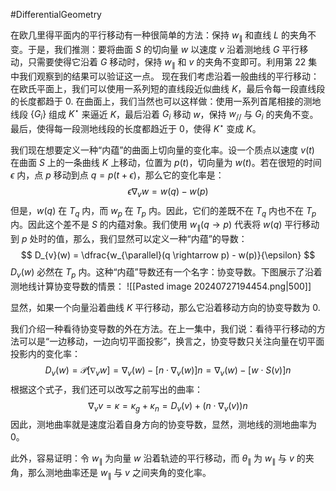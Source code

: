 #DifferentialGeometry 

在欧几里得平面内的平行移动有一种很简单的方法：保持 $w_{\parallel}$ 和直线 $L$ 的夹角不变。于是，我们推测：要将曲面 $S$ 的切向量 $w$ 以速度 $v$ 沿着测地线 $G$ 平行移动，只需要使得它沿着 $G$ 移动时，保持 $w_{\parallel}$ 和 $v$ 的夹角不变即可。利用第 22 集中我们观察到的结果可以验证这一点。
现在我们考虑沿着一般曲线的平行移动：在欧氏平面上，我们可以使用一系列短的直线段近似曲线 $K$，最后令每一段直线段的长度都趋于 0. 在曲面上，我们当然也可以这样做：使用一系列首尾相接的测地线段 $\{G_{i}\}$ 组成 $K^{\star}$ 来逼近 $K$，最后沿着 $G_{i}$ 移动 $w$，保持 $w_{//}$ 与 $G_{i}$ 的夹角不变。最后，使得每一段测地线段的长度都趋近于 0，使得 $K^{\star}$ 变成 $K$。

我们现在想要定义一种“内蕴”的曲面上切向量的变化率。设一个质点以速度 $v(t)$ 在曲面 $S$ 上的一条曲线 $K$ 上移动，位置为 $p(t)$，切向量为 $w(t)$。若在很短的时间 $\epsilon$ 内，点 $p$ 移动到点 $q = p(t + \epsilon)$，那么它的变化率是：
$$
\epsilon \nabla_{v}w = w(q) - w(p) 
$$
但是，$w(q)$ 在 $T_{q}$ 内，而 $w_{p}$ 在 $T_{p}$ 内。因此，它们的差既不在 $T_{q}$ 内也不在 $T_{p}$ 内。因此这个差不是 $S$ 的内蕴对象。我们使用 $w_{\parallel}(q \rightarrow p)$ 代表将 $w(q)$ 平行移动到 $p$ 处时的值，那么，我们显然可以定义一种“内蕴”的导数：
$$
D_{v}(w) = \dfrac{w_{\parallel}(q \rightarrow p) - w(p)}{\epsilon}
$$
$D_{v}(w)$ 必然在 $T_{p}$ 内。这种“内蕴”导数还有一个名字：协变导数。下图展示了沿着测地线计算协变导数的情景：
![[Pasted image 20240727194454.png|500]]

显然，如果一个向量沿着曲线 $K$ 平行移动，那么它沿着移动方向的协变导数为 0.

我们介绍一种看待协变导数的外在方法。在上一集中，我们说：看待平行移动的方法可以是“一边移动，一边向切平面投影”，换言之，协变导数只关注向量在切平面投影内的变化率：
$$
D_{v}(w) = \mathcal{P}[\nabla_{v} w] = \nabla_{v}(w) - [n \cdot \nabla_{v}(w)] n  = \nabla_{v}(w) - [w \cdot S(v)] n
$$
根据这个式子，我们还可以改写之前写出的曲率：
$$
\nabla_{v} v  =  \kappa = \kappa_{g} + \kappa_{n} = D_{v}(v) + (n \cdot \nabla _{v}(v))n
$$
因此，测地曲率就是速度沿着自身方向的协变导数，显然，测地线的测地曲率为 0。

此外，容易证明：令 $w_{\parallel}$ 为向量 $w$ 沿着轨迹的平行移动，而 $\theta_{\parallel}$ 为 $w_{\parallel}$ 与 $v$ 的夹角，那么测地曲率还是 $w_{\parallel}$ 与 $v$ 之间夹角的变化率。




